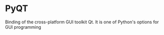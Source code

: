 PyQT
====

 Binding of the cross-platform GUI toolkit Qt. It is one of Python's options for GUI programming

